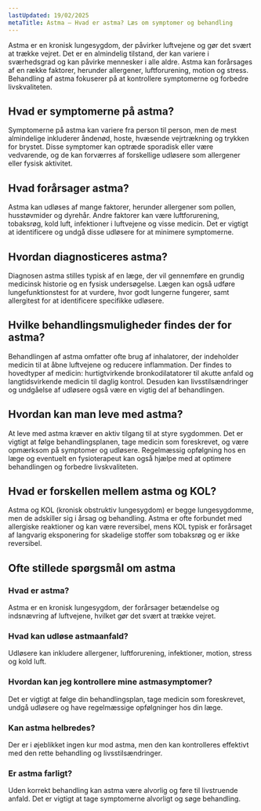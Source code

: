 ```yaml
---
lastUpdated: 19/02/2025
metaTitle: Astma – Hvad er astma? Læs om symptomer og behandling
---
```


Astma er en kronisk lungesygdom, der påvirker luftvejene og gør det svært at trække vejret. Det er en almindelig tilstand, der kan variere i sværhedsgrad og kan påvirke mennesker i alle aldre. Astma kan forårsages af en række faktorer, herunder allergener, luftforurening, motion og stress. Behandling af astma fokuserer på at kontrollere symptomerne og forbedre livskvaliteten.

## Hvad er symptomerne på astma?

Symptomerne på astma kan variere fra person til person, men de mest almindelige inkluderer åndenød, hoste, hvæsende vejrtrækning og trykken for brystet. Disse symptomer kan optræde sporadisk eller være vedvarende, og de kan forværres af forskellige udløsere som allergener eller fysisk aktivitet.

## Hvad forårsager astma?

Astma kan udløses af mange faktorer, herunder allergener som pollen, husstøvmider og dyrehår. Andre faktorer kan være luftforurening, tobaksrøg, kold luft, infektioner i luftvejene og visse medicin. Det er vigtigt at identificere og undgå disse udløsere for at minimere symptomerne.

## Hvordan diagnosticeres astma?

Diagnosen astma stilles typisk af en læge, der vil gennemføre en grundig medicinsk historie og en fysisk undersøgelse. Lægen kan også udføre lungefunktionstest for at vurdere, hvor godt lungerne fungerer, samt allergitest for at identificere specifikke udløsere.

## Hvilke behandlingsmuligheder findes der for astma?

Behandlingen af astma omfatter ofte brug af inhalatorer, der indeholder medicin til at åbne luftvejene og reducere inflammation. Der findes to hovedtyper af medicin: hurtigtvirkende bronkodilatatorer til akutte anfald og langtidsvirkende medicin til daglig kontrol. Desuden kan livsstilsændringer og undgåelse af udløsere også være en vigtig del af behandlingen.

## Hvordan kan man leve med astma?

At leve med astma kræver en aktiv tilgang til at styre sygdommen. Det er vigtigt at følge behandlingsplanen, tage medicin som foreskrevet, og være opmærksom på symptomer og udløsere. Regelmæssig opfølgning hos en læge og eventuelt en fysioterapeut kan også hjælpe med at optimere behandlingen og forbedre livskvaliteten.

## Hvad er forskellen mellem astma og KOL?

Astma og KOL (kronisk obstruktiv lungesygdom) er begge lungesygdomme, men de adskiller sig i årsag og behandling. Astma er ofte forbundet med allergiske reaktioner og kan være reversibel, mens KOL typisk er forårsaget af langvarig eksponering for skadelige stoffer som tobaksrøg og er ikke reversibel. 

## Ofte stillede spørgsmål om astma

### Hvad er astma?

Astma er en kronisk lungesygdom, der forårsager betændelse og indsnævring af luftvejene, hvilket gør det svært at trække vejret.

### Hvad kan udløse astmaanfald?

Udløsere kan inkludere allergener, luftforurening, infektioner, motion, stress og kold luft.

### Hvordan kan jeg kontrollere mine astmasymptomer?

Det er vigtigt at følge din behandlingsplan, tage medicin som foreskrevet, undgå udløsere og have regelmæssige opfølgninger hos din læge.

### Kan astma helbredes?

Der er i øjeblikket ingen kur mod astma, men den kan kontrolleres effektivt med den rette behandling og livsstilsændringer.

### Er astma farligt?

Uden korrekt behandling kan astma være alvorlig og føre til livstruende anfald. Det er vigtigt at tage symptomerne alvorligt og søge behandling.
